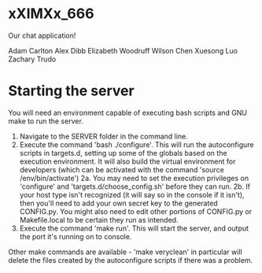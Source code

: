 # xXIMXx_666

Our chat application!

Adam Carlton
Alex Dibb
Elizabeth Woodruff
Wilson Chen
Xuesong Luo
Zachary Trudo

# Starting the server

You will need an environment capable of executing bash 
scripts and GNU make to run the server. 

1. Navigate to the SERVER folder in the command line.
2. Execute the command 'bash ./configure'. This will run
the autoconfigure scripts in targets.d, setting up some
of the globals based on the execution environment. It will
also build the virtual environment for developers (which can 
be activated with the command 'source /env/bin/activate')
2a. You may need to set the execution privileges on 'configure'
and 'targets.d/choose_config.sh' before they can run.
2b. If your host type isn't recognized (it will say so in the 
console if it isn't), then you'll need to add your own secret key
to the generated CONFIG.py. You might also need to edit other portions
of CONFIG.py or Makefile.local to be certain they run as intended.
3. Execute the command 'make run'. This will start the server, and
output the port it's running on to console.

Other make commands are available - 'make veryclean' in particular
will delete the files created by the autoconfigure scripts if there
was a problem.